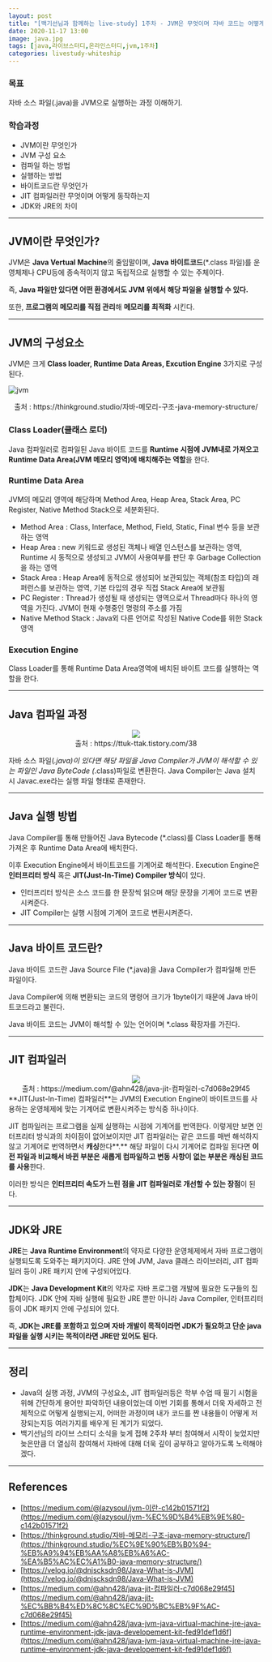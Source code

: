 ```yaml
---
layout: post
title: "[백기선님과 함께하는 live-study] 1주차 - JVM은 무엇이며 자바 코드는 어떻게 실행하는 것인가."
date: 2020-11-17 13:00
image: java.jpg
tags: [java,라이브스터디,온라인스터디,jvm,1주차]
categories: livestudy-whiteship
---
```


### 목표

자바 소스 파일(.java)을 JVM으로 실행하는 과정 이해하기.

### 학습과정

- JVM이란 무엇인가
- JVM 구성 요소
- 컴파일 하는 방법
- 실행하는 방법
- 바이트코드란 무엇인가
- JIT 컴파일러란 무엇이며 어떻게 동작하는지
- JDK와 JRE의 차이

---

## JVM이란 무엇인가?

JVM은 **Java Vertual Machine**의 줄임말이며, **Java 바이트코드**(*.class 파일)를 운영체제나 CPU등에 종속적이지 않고 독립적으로 실행할 수 있는 주체이다.

즉, **Java 파일만 있다면 어떤 환경에서도 JVM 위에서 해당 파일을 실행할 수 있다.**

또한, **프로그램의 메모리를 직접 관리**해 **메모리를 최적화** 시킨다.

---

## JVM의 구성요소

JVM은 크게 **Class loader, Runtime Data Areas, Excution Engine** 3가지로 구성된다.

![jvm](https://user-images.githubusercontent.com/52314663/99345185-15928100-28d5-11eb-985c-75c751468169.png)

<center>출처 : https://thinkground.studio/자바-메모리-구조-java-memory-structure/</center>

### Class Loader(클래스 로더)

Java 컴파일러로 컴파일된 Java 바이트 코드를 **Runtime 시점에** **JVM내로 가져오고 Runtime Data Area(JVM 메모리 영역)에 배치해주는 역할**을 한다. 

### Runtime Data Area

JVM의 메모리 영역에 해당하며 Method Area, Heap Area, Stack Area, PC Register, Native Method Stack으로 세분화된다.

- Method Area : Class, Interface, Method, Field, Static, Final 변수 등을 보관하는 영역
- Heap Area : new 키워드로 생성된 객체나 배열 인스턴스를 보관하는 영역, Runtime 시 동적으로 생성되고 JVM이 사용여부를 판단 후 Garbage Collection을 하는 영역
- Stack Area : Heap Area에 동적으로 생성되어 보관되있는 객체(참조 타입)의 래퍼런스를 보관하는 영역, 기본 타입의 경우 직접 Stack Area에 보관됨
- PC Register : Thread가 생성될 때 생성되는 영역으로서 Thread마다 하나의 영역을 가진다. JVM이 현재 수행중인 명령의 주소를 가짐
- Native Method Stack : Java외 다른 언어로 작성된 Native Code를 위한 Stack 영역

### Execution Engine

Class Loader를 통해 Runtime Data Area영역에 배치된 바이트 코드를 실행하는 역할을 한다.

---

## Java 컴파일 과정

<center><img src="https://user-images.githubusercontent.com/52314663/99345263-3ce94e00-28d5-11eb-9ffd-d1832f985e9a.png"></center>

<center>출처 : https://ttuk-ttak.tistory.com/38</center>


자바 소스 파일(*.java)이 있다면 해당 파일을 Java Compiler가 JVM이 해석할 수 있는 파일인 Java ByteCode (*.class)파일로 변환한다. Java Compiler는 Java 설치 시  Javac.exe라는 실행 파일 형태로 존재한다.

---

## Java 실행 방법

Java Compiler를 통해 만들어진 Java Bytecode (*.class)를 Class Loader를 통해 가져온 후 Runtime Data Area에 배치한다. 

이후 Execution Engine에서 바이트코드를 기계어로 해석한다. Execution Engine은 **인터프리터 방식** 혹은 **JIT(Just-In-Time) Compiler 방식**이 있다.

- 인터프리터 방식은 소스 코드를 한 문장씩 읽으며 해당 문장을 기계어 코드로 변환시켜준다.
- JIT Compiler는 실행 시점에 기계어 코드로 변환시켜준다.

---

## Java 바이트 코드란?

Java 바이트 코드란 Java Source File (*.java)을 Java Compiler가 컴파일해 만든 파일이다. 

Java Compiler에 의해 변환되는 코드의 명령어 크기가 1byte이기 때문에 Java 바이트코드라고 불린다.

Java 바이트 코드는 JVM이 해석할 수 있는 언어이며 *.class 확장자를 가진다.

---

## JIT 컴파일러

<center><img src="https://user-images.githubusercontent.com/52314663/99345263-3ce94e00-28d5-11eb-9ffd-d1832f985e9a.png"></center>


<center> 출처 : https://medium.com/@ahn428/java-jit-컴파일러-c7d068e29f45 </center>
**JIT(Just-In-Time) 컴파일러**는 JVM의 Execution Engine이 바이트코드를 사용하는 운영체제에 맞는 기계어로 변환시켜주는 방식중 하나이다.

JIT 컴파일러는 프로그램을 실제 실행하는 시점에 기계어를 번역한다. 이렇게만 보면 인터프리터 방식과의 차이점이 없어보이지만 JIT 컴파일러는 같은 코드를 매번 해석하지 않고 기계어로 번역하면서 **캐싱**한다**.** 해당 파일이 다시 기계어로 컴파일 된다면 **이전 파일과 비교해서 바뀐 부분은 새롭게 컴파일하고 변동 사항이 없는 부분은 캐싱된 코드를 사용**한다.

이러한 방식은 **인터프리터 속도가 느린 점을 JIT 컴파일러로 개선할 수 있는 장점**이 된다.

---

## JDK와 JRE

**JRE**는 **Java Runtime Environment**의 약자로 다양한 운영체제에서 자바 프로그램이 실행되도록 도와주는 패키지이다. JRE 안에 JVM, Java 클래스 라이브러리, JIT 컴파일러 등이 JRE 패키지 안에 구성되어있다.

**JDK**는 **Java Development Kit**의 약자로 자바 프로그램 개발에 필요한 도구들의 집합체이다. JDK 안에 자바 실행에 필요한 JRE 뿐만 아니라 Java Compiler, 인터프리터 등이 JDK 패키지 안에 구성되어 있다.

즉, **JDK는 JRE를 포함하고 있으며 자바 개발이 목적이라면 JDK가 필요하고 단순 java 파일을 실행 시키는 목적이라면 JRE만 있어도 된다.**

---

## 정리

- Java의 실행 과정, JVM의 구성요소, JIT 컴파일러등은 학부 수업 때 필기 시험을 위해 간단하게 용어만 파악하던 내용이었는데 이번 기회를 통해서 더욱 자세하고 전체적으로 어떻게 실행되는지, 어떠한 과정이며 내가 코드를 짠 내용들이 어떻게 저장되는지등 여러가지를 배우게 된 계기가 되었다.
- 백기선님의 라이브 스터디 소식을 늦게 접해 2주차 부터 참여해서 시작이 늦었지만 늦은만큼 더 열심히 참여해서 자바에 대해 더욱 깊이 공부하고 알아가도록 노력해야겠다.

---

## References

- [https://medium.com/@lazysoul/jvm-이란-c142b01571f2](https://medium.com/@lazysoul/jvm-%EC%9D%B4%EB%9E%80-c142b01571f2)
- [https://thinkground.studio/자바-메모리-구조-java-memory-structure/](https://thinkground.studio/%EC%9E%90%EB%B0%94-%EB%A9%94%EB%AA%A8%EB%A6%AC-%EA%B5%AC%EC%A1%B0-java-memory-structure/)
- [https://velog.io/@dnjscksdn98/Java-What-is-JVM](https://velog.io/@dnjscksdn98/Java-What-is-JVM)
- [https://medium.com/@ahn428/java-jit-컴파일러-c7d068e29f45](https://medium.com/@ahn428/java-jit-%EC%BB%B4%ED%8C%8C%EC%9D%BC%EB%9F%AC-c7d068e29f45)
- [https://medium.com/@ahn428/java-jvm-java-virtual-machine-jre-java-runtime-environment-jdk-java-developement-kit-fed91def1d6f](https://medium.com/@ahn428/java-jvm-java-virtual-machine-jre-java-runtime-environment-jdk-java-developement-kit-fed91def1d6f)